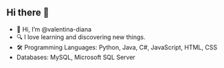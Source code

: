## Hi there 👋

<!--
**valentina-diana/valentina-diana** is a ✨ _special_ ✨ repository because its `README.md` (this file) appears on your GitHub profile.

Here are some ideas to get you started:

- 🔭 I’m currently working on ...
- 🌱 I’m currently learning ...
- 👯 I’m looking to collaborate on ...
- 🤔 I’m looking for help with ...
- 💬 Ask me about ...
- 📫 How to reach me: ...
- 😄 Pronouns: ...
- ⚡ Fun fact: ...
-->

- 👋 Hi, I’m @valentina-diana
- 🔍 I love learning and discovering new things.
- 🛠 Programming Languages: Python, Java, C#, JavaScript, HTML, CSS
- Databases: MySQL, Microsoft SQL Server
